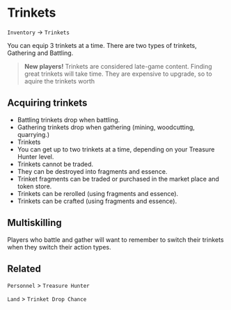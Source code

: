 # Trinkets

`Inventory` &rarr; `Trinkets`

You can equip 3 trinkets at a time. There are two types of trinkets, Gathering and Battling.

> **New players!** Trinkets are considered late-game content. Finding great trinkets will take time. They are expensive to upgrade, so to aquire the trinkets worth 

## Acquiring trinkets

* Battling trinkets drop when battling.
* Gathering trinkets drop when gathering (mining, woodcutting, quarrying.)
* Trinkets
* You can get up to two trinkets at a time, depending on your Treasure Hunter level.
* Trinkets cannot be traded.
* They can be destroyed into fragments and essence.
* Trinket fragments can be traded or purchased in the market place and token store.
* Trinkets can be rerolled (using fragments and essence).
* Trinkets can be crafted (using fragments and essence).

## Multiskilling

Players who battle and gather will want to remember to switch their trinkets when they switch their action types.

## Related

`Personnel` > `Treasure Hunter`

`Land` > `Trinket Drop Chance`